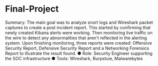 # Final-Project
Summary: The main goal was to analyze snort logs and Wireshark packet captures to create a post incident report. This started by confirming that newly created Kibana alerts were working. Then monitoring live traffic on the wire to detect any abnormalities that aren't reflected in the alerting system. Upon finishing monitoring, three reports were created: Offensive Security Report, Defensive Security Report and a Networking Forensics Report to illustrate the result found.  ● Role: Security Engineer supporting the SOC infrastructure  ● Tools: Wireshark, Burpstuie, Malwarebytes
